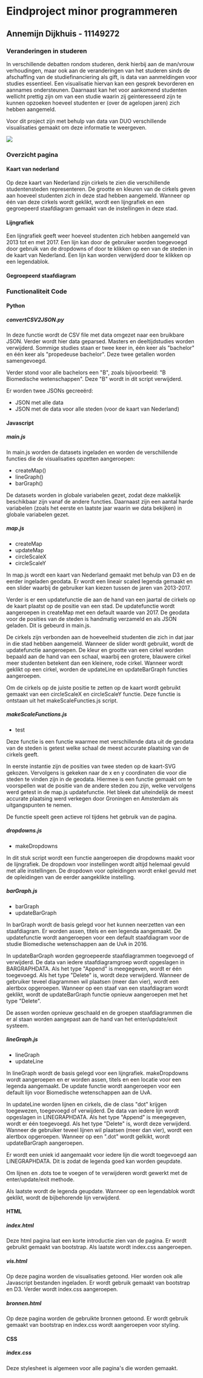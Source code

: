 # Eindproject minor programmeren
## Annemijn Dijkhuis - 11149272

### Veranderingen in studeren

In verschillende debatten rondom studeren, denk hierbij aan de man/vrouw verhoudingen, maar ook aan de veranderingen van het studeren sinds de afschaffing van de studiefinanciering als gift, is data van aanmeldingen voor studies essentieel. Een visualisatie hiervan kan een gesprek bevorderen en aannames ondersteunen. Daarnaast kan het voor aankomend studenten wellicht prettig zijn om van een studie waarin zij geinteresseerd zijn te kunnen opzoeken hoeveel studenten er (over de agelopen jaren) zich hebben aangemeld.

Voor dit project zijn met behulp van data van DUO verschillende visualisaties gemaakt om deze informatie te weergeven.

![](doc/view.png)

### Overzicht pagina

#### Kaart van nederland
Op deze kaart van Nederland zijn cirkels te zien die verschillende studentensteden representeren. De grootte en kleuren van de cirkels geven aan hoeveel studenten zich in deze stad hebben aangemeld. Wanneer op één van deze cirkels wordt geklikt, wordt een lijngrafiek en een gegroepeerd staafdiagram gemaakt van de instellingen in deze stad.

#### Lijngrafiek
Een lijngrafiek geeft weer hoeveel studenten zich hebben aangemeld van 2013 tot en met 2017. Een lijn kan door de gebruiker worden toegevoegd door gebruik van de dropdowns of door te klikken op een van de steden in de kaart van Nederland. Een lijn kan worden verwijderd door te klikken op een legendablok.

#### Gegroepeerd staafdiagram


### Functionaliteit Code

#### Python

##### convertCSV2JSON.py
In deze functie wordt de CSV file met data omgezet naar een bruikbare JSON. Verder wordt hier data geparsed. Masters en deeltijdstudies worden verwijderd. Sommige studies staan er twee keer in, één keer als "bachelor" en één keer als "propedeuse bachelor". Deze twee getallen worden samengevoegd.

Verder stond voor alle bachelors een "B", zoals bijvoorbeeld: "B Biomedische wetenschappen". Deze "B" wordt in dit script verwijderd.

Er worden twee JSONs gecreeërd:
* JSON met alle data
* JSON met de data voor alle steden (voor de kaart van Nederland)

#### Javascript

##### main.js
In main.js worden de datasets ingeladen en worden de verschillende functies die de visualisaties opzetten aangeroepen:
* createMap()
* lineGraph()
* barGraph()

De datasets worden in globale variabelen gezet, zodat deze makkelijk beschikbaar zijn vanaf de andere functies. Daarnaast zijn een aantal harde variabelen (zoals het eerste en laatste jaar waarin we data bekijken) in globale variabelen gezet.


##### map.js
* createMap
* updateMap
* circleScaleX
* circleScaleY

In map.js wordt een kaart van Nederland gemaakt met behulp van D3 en de eerder ingeladen geodata. Er wordt een lineair scaled legenda gemaakt en een slider waarbij de gebruiker kan kiezen tussen de jaren van 2013-2017.


Verder is er een updatefunctie die aan de hand van een jaartal de cirkels op de kaart plaatst op de positie van een stad. De updatefunctie wordt aangeroepen in createMap met een default waarde van 2017.
De geodata voor de posities van de steden is handmatig verzameld en als JSON geladen. Dit is gebeurd in main.js.

De cirkels zijn verbonden aan de hoeveelheid studenten die zich in dat jaar in die stad hebben aangemeld. Wanneer de slider wordt gebruikt, wordt de updatefunctie aangeroepen. De kleur en grootte van een cirkel worden bepaald aan de hand van een schaal, waarbij een grotere, blauwere cirkel meer studenten betekent dan een kleinere, rode cirkel. Wanneer wordt geklikt op een cirkel, worden de updateLine en updateBarGraph functies aangeroepen.

Om de cirkels op de juiste positie te zetten op de kaart wordt gebruikt gemaakt van een circleScaleX en circleScaleY functie. Deze functie is ontstaan uit het makeScaleFuncties.js script.

##### makeScaleFunctions.js
* test

Deze functie is een functie waarmee met verschillende data uit de geodata van de steden is getest welke schaal de meest accurate plaatsing van de cirkels geeft.

In eerste instantie zijn de posities van twee steden op de kaart-SVG gekozen. Vervolgens is gekeken naar de x en y coordinaten die voor die steden te vinden zijn in de geodata. Hiermee is een functie gemaakt om te voorspellen wat de positie van de andere steden zou zijn, welke vervolgens werd getest in de map.js updatefunctie. Het bleek dat uiteindelijk de meest accurate plaatsing werd verkegen door Groningen en Amsterdam als uitgangspunten te nemen.

De functie speelt geen actieve rol tijdens het gebruik van de pagina.

##### dropdowns.js
* makeDropdowns

In dit stuk script wordt een functie aangeroepen die dropdowns maakt voor de lijngrafiek. De dropdown voor instellingen wordt altijd helemaal gevuld met alle instellingen. De dropdown voor opleidingen wordt enkel gevuld met de opleidingen van de eerder aangeklikte instelling.

##### barGraph.js
* barGraph
* updateBarGraph

In barGraph wordt de basis gelegd voor het kunnen neerzetten van een staafdiagram. Er worden assen, titels en een legenda aangemaakt. De updatefunctie wordt aangeroepen voor een default staafdiagram voor de studie Biomedische wetenschappen aan de UvA in 2016.

In updateBarGraph worden gegroepeerde staafdiagrammen toegevoegd of verwijderd. De data van iedere staafdiagramgroep wordt opgeslagen in BARGRAPHDATA. Als het type "Append" is meegegeven, wordt er één toegevoegd. Als het type "Delete" is, wordt deze verwijderd. Wanneer de gebruiker teveel diagrammen wil plaatsen (meer dan vier), wordt een alertbox opgeroepen. Wanneer op een staaf van een staafdiagram wordt geklikt, wordt de updateBarGraph functie opnieuw aangeroepen met het type "Delete".


De assen worden opnieuw geschaald en de groepen staafdiagrammen die er al staan worden aangepast aan de hand van het enter/update/exit systeem.


##### lineGraph.js
* lineGraph
* updateLine

In lineGraph wordt de basis gelegd voor een lijngrafiek. makeDropdowns wordt aangeroepen en er worden assen, titels en een locatie voor een legenda aangemaakt. De update functie wordt aangeroepen voor een default lijn voor Biomedische wetenschappen aan de UvA.

In updateLine worden lijnen en cirkels, die de class "dot" krijgen toegewezen, toegevoegd of verwijderd. De data van iedere lijn wordt opgeslagen in LINEGRAPHDATA. Als het type "Append" is meegegeven, wordt er één toegevoegd. Als het type "Delete" is, wordt deze verwijderd. Wanneer de gebruiker teveel lijnen wil plaatsen (meer dan vier), wordt een alertbox opgeroepen. Wanneer op een ".dot" wordt gelkikt, wordt updateBarGraph aangeroepen.

Er wordt  een uniek id aangemaakt voor iedere lijn die wordt toegevoegd aan LINEGRAPHDATA. Dit is zodat de legenda goed kan worden geupdate.

Om lijnen en .dots toe te voegen of te verwijderen wordt gewerkt met de enter/update/exit methode.

Als laatste wordt de legenda geupdate. Wanneer op een legendablok wordt geklikt, wordt de bijbehorende lijn verwijderd.


#### HTML

##### index.html
Deze html pagina laat een korte introductie zien van de pagina. Er wordt gebruikt gemaakt van bootstrap. Als laatste wordt index.css aangeroepen.

##### vis.html
Op deze pagina worden de visualisaties getoond. Hier worden ook alle Javascript
bestanden ingeladen. Er wordt gebruik gemaakt van bootstrap en D3. Verder wordt index.css aangeroepen.

##### bronnen.html
Op deze pagina worden de gebruikte bronnen getoond. Er wordt gebruik gemaakt van bootstrap en index.css wordt aangeroepen voor styling.

#### CSS

##### index.css
Deze stylesheet is algemeen voor alle pagina's die worden gemaakt.
